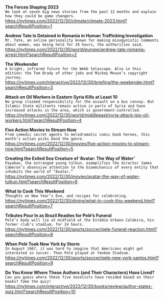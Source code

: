 **The Forces Shaping 2023**\
`We look at seven big news stories from the past 12 months and explain how they could be game changers.`\
https://nytimes.com/2022/12/30/climate/climate-2023.html?searchResultPosition=1

**Andrew Tate Is Detained in Romania in Human Trafficking Investigation**\
`Mr. Tate, an online personality known for making misogynistic comments about women, was being held for 24 hours, the authorities said.`\
https://nytimes.com/2022/12/30/world/europe/andrew-tate-romania-arrest.html?searchResultPosition=2

**The Weekender**\
`A bright, infrared future for the Webb telescope. Also in this edition: the Tom Brady of other jobs and Mickey Mouse’s copyright journey.`\
https://nytimes.com/interactive/2022/12/30/briefing/the-weekender.html?searchResultPosition=3

**Attack on Oil Workers in Eastern Syria Kills at Least 10**\
`No group claimed responsibility for the assault on a bus convoy. But Islamic State militants remain active in parts of Syria and have increased attacks in the area, which is government-controlled.`\
https://nytimes.com/2022/12/30/world/middleeast/syria-attack-isis-oil-workers.html?searchResultPosition=4

**Five Action Movies to Stream Now**\
`From comedic secret agents to melodramatic comic book heroes, this month’s action picks bend the genre.`\
https://nytimes.com/2022/12/30/movies/five-action-movies-to-stream-now.html?searchResultPosition=5

**Creating the Exiled Sea Creature of ‘Avatar: The Way of Water’**\
`Payakan, the estranged young tulkun, exemplifies the director James Cameron’s obsessive attention to the biomechanics of every entity that inhabits the world of “Avatar.”`\
https://nytimes.com/2022/12/30/movies/avatar-the-way-of-water-tulkun.html?searchResultPosition=6

**What to Cook This Weekend**\
`Thoughts on New Year’s Eve, and recipes for celebrating.`\
https://nytimes.com/2022/12/30/dining/what-to-cook-this-weekend.html?searchResultPosition=7

**Tributes Pour In as Brazil Readies for Pelé’s Funeral**\
`Pelé’s body will lie at midfield at the Estádio Urbano Caldeira, his former club’s stadium, for 24 hours.`\
https://nytimes.com/2022/12/30/sports/soccer/pele-funeral-reaction.html?searchResultPosition=8

**When Pelé Took New York by Storm**\
`In August 1967, it was hard to imagine that Americans might get interested in soccer. Then Pelé played at Yankee Stadium.`\
https://nytimes.com/2022/12/30/sports/soccer/pele-new-york-santos.html?searchResultPosition=9

**Do You Know Where These Authors (and Their Characters) Have Lived?**\
`Can you guess where these five novelists have resided based on their books? Take the quiz!`\
https://nytimes.com/interactive/2022/12/30/books/review/author-states-quiz.html?searchResultPosition=10

